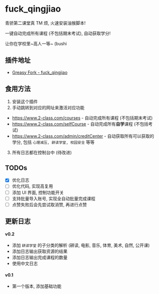 # fuck_qingjiao

青骄第二课堂真 TM 烦, 火速安装油猴脚本!

一键自动完成所有课程 (不包括期末考试), 自动获取学分!

让你在学校里~高人一等~ (bushi

## 插件地址

+ [Greasy Fork - fuck_qingjiao](https://greasyfork.org/zh-CN/scripts/452984-qingjiao)

## 食用方法

1. 安装这个插件
2. 手动跳转到对应的网址来激活对应功能
  + https://www.2-class.com/courses  -  自动完成所有课程 (不包括期末考试)
  + https://www.2-class.com/selfCourse  -  自动完成所有**自学**课程 (不包括考试)
  + https://www.2-class.com/admin/creditCenter  -  自动获取所有可以获取的学分, 包括 `心理减压, 耕读学堂, 校园安全` 等等
3. 所有日志都在控制台中 (待改进)

## TODOs

+ [x] 优化日志
+ [ ] 优化代码, 实现高复用
+ [ ] 添加 UI 界面, 控制功能开关
+ [ ] 支持批量导入账号, 实现全自动批量完成课程
+ [ ] 点赞失败后会先尝试取消赞, 再进行点赞

## 更新日志

#### v0.2
* 添加 `耕读学堂` 的子分类的解析 (耕读, 电影, 音乐, 体育, 美术, 自然, 公开课)
* 添加日志输出获取资源的结果
* 添加日志输出完成课程的数量
* 使用中文日志

#### v0.1
* 第一个版本, 添加基础功能
